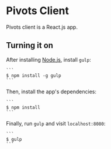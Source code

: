 # Pivots Client

Pivots client is a React.js app.

## Turning it on

After installing [Node.js](https://nodejs.org/en/download/), install `gulp`:

    ```
    $ npm install -g gulp
    ```

Then, install the app's dependencies:

    ```
    $ npm install
    ```

Finally, run `gulp` and visit `localhost:8080`:

    ```
    $ gulp
    ```
